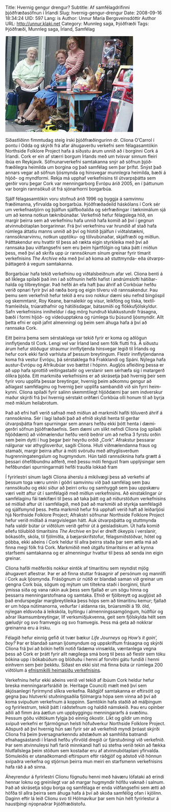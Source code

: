 Title: Hvernig gengur drengur?
Subtitle: Af samfélagdrifinni þjóðfræðasöfnun í Írlandi
Slug: hvernig-gengur-drengur
Date: 2008-09-16 18:34:24
UID: 597
Lang: is
Author: Unnur María Bergsveinsdóttir
Author URL: http://unnur.klaki.net
Category: Munnleg saga, Þjóðfræði
Tags: Þjóðfræði, Munnleg saga, Írland, Samfélag

![Íbúar í Cork](12.jpg)

Síðastliðinn fimmtudag steig írski þjóðfræðingurinn dr. Cliona O’Carrol í pontu í Odda og skýrði frá afar áhuga&shy;verðu verkefni sem félaga&shy;samtökin Northside Folklore Project hafa á síðustu árum unnið að í borginni Cork á Írlandi. Cork er ein af stærri borgum Írlands með um tvisvar sinnum fleiri íbúa en Reykjavík. Söfnunar&shy;verkefni samtakanna snýr að söfnun þjóð&shy;fræðilegra heimilda um borgina og það samfélag sem þar þrífst. Snýst það annars vegar að söfnun ljósmynda og hinsvegar munnlegra heimilda, bæði á hljóð- og mynd&shy;formi. Rekja má upphaf verkefnisins til útvarps&shy;þátta sem gerðir voru þegar Cork var menningar&shy;borg Evrópu árið 2005, en í þáttunum var borgin rannsökuð út frá sjónarhorni borgarbúa.

Sjálf félagasamtökin voru stofnuð árið 1996 og byggja á samvinnu fræðimanna, yfirvalda og borgarbúa. Þjóðfræða&shy;deild háskólans í Cork sér um verkefna&shy;stjórn og þjálfun sjálf&shy;boðaliða og sérfræðingar í tækni&shy;málum sjá um að kenna notkun tækni&shy;búnaðar. Verkefnið hefur félagslega hlið, en margir þeirra sem að verkefninu hafa unnið hafa komið að því í gegnun atvinnu&shy;bótaplan borgarinnar. Frá því verkefninu var hrundið af stað hafa rúmlega áttatíu manns unnið að því og hlotið þjálfun í viðtalstækni, rannsóknar&shy;vinnu, notkun upptöku- og tölvu&shy;búnaðar, skjalfræði og miðlun. Þátt&shy;takendur eru hvattir til þess að rækta eigin styrkleika með því að rannsaka þau viðfangsefni sem eru þeim hjartfólgin og taka þátt í miðlun þess, með því að skrifa upp úr rannsóknum sínum greinar fyrir tímarit verkefnisins _The Archive_ eða með því að koma að stuttmynda- eða útvarps&shy;þáttagerð á vegum samtakanna.

Borgarbúar hafa tekið verkefninu og viðtalsbeiðnum afar vel. Cliona benti á að líklega spilaði það inn í að söfnunin hefði hafist í andrúms&shy;lofti hátíðar&shy;halda og tilbreytingar. Það hefði án efa haft þau áhrif að Corkbúar hefðu verið opnari fyrir því að ræða borg og eigin tilveru við rannsakendur.  Þau þemu sem verkefnið hefur tekið á eru svo nokkur dæmi séu nefnd bingóspil og skemmtanir, Roy Keane, barnaleikir og vísur, leikföng og tíska, textíl&shy;framleiðsla, trúar&shy;athafnir og hátíðis&shy;dagar, bátasmíði og flökku&shy;fjölskyldur. Safn verkefnisins inniheldur í dag mörg hundruð klukkustundir frásagna, bæði í formi hljóð- og vídeó&shy;upptakna og rúmlega tíu þúsund ljósmyndir. Allt þetta efni er opið jafnt almenningi og  þeim sem áhuga hafa á því að rannsaka Cork.

Eitt þeirra þema sem sérstaklega var tekið fyrir er koma og aðlögun innflytjenda til Cork. Lengi vel var Írland land sem fólk flutti frá. Á síðustu árum hefur stöðugur straumur innflytjenda hinsvegar legið til Írlands og hefur cork ekki farið varhluta af þessum breytingum. Flestir innflytjendanna koma frá vestur Evrópu, þá sérstaklega frá Frakklandi og Spáni. Nýlega hafa austur-Evrópu og Afríkubúar svo bættst í hópinn. Augljós afleiðing þessa er að upp hafa sprottið veitinga&shy;staðir og verslanir sem sérhæfa sig í matar&shy;gerð ólíkra þjóða. Eitt markmiða verk&shy;efnisins er að skrásetja það hvernig þeir sem fyrir voru upplifa þessar breytingar, hvernig þeim aðkomnu gengur að aðlagast sam&shy;félaginu og hvernig þeir upplifa sambandið við sín fyrri heim&shy;kynni. Cliona spilaði fyrir salinn skemmtilegt hljóð&shy;dæmi þar sem indverskur maður skýrði frá því hvernig sérstakt orðfæri Corkbúa olli honum til að byrja með miklum heilabrotum.

Það að efni hafi verið safnað með miðlun að markmiði hafði töluverð áhrif á rann&shy;sóknina. Sér í lagi laðaði það að efnið skyldi henta til gerðar útvarpsþátta fram spurningar sem annars hefðu ekki þótt henta í dæmi&shy;gerðri söfnun þjóð&shy;fræðaefnis. Sem dæmi um slíkt nefndi Cliona (og spilaði hljóðdæmi) að viðmælendur hefðu verið beðnir um að nefna 3 fyrstu orðin sem þeim dytti í hug þegar þeir heyrðu orðið „Cork“. Afrakstur þessarar nálgunar var athyglis&shy;verður, sagði Cliona. Hluti viðmælendanna fraus og stamaði, margir þeirra aftur á móti svöruðu með athyglis&shy;verðum hugrenninga&shy;tengslum og hugmyndum. Hún taldi rannsóknina hafa grætt á þessari óhefð&shy;bundnu aðferð, með þessu móti fengust fram upplýsingar sem hefðb&shy;undari spurningar&shy;máti hefði trauðla lokkað fram

Í fyrirlestri sínum lagði Cliona áherslu á mikilvægi þess að verkefni af þessum toga væru unnin í góðri samvinnu við það samfélag sem þau rannsökuðu og ekki síður að þeirri orku og samhyggð sem þau uppskæru væri veitt aftur út í samfélagið með miðlun verk&shy;efnisins.  Að einstaklingar úr samfélaginu fái tækifæri til þess að taka þátt og að niður&shy;stöðum verkefnisins sé miðlað aftur út í samfélagið, með það að markmiði að styrkja samfélagið og sjálfs&shy;mynd þess. Þetta markmið hefur frá upphafi verið haft að leiðar&shy;ljósi hjá Northside Folklore Project; Afrakstri söfnunar Northside Folklore Project hefur verið miðlað á marg&shy;víslegan hátt. Auk útvarps&shy;þátta og stuttmynda hafa valdir bútar úr viðtölum verið gefnir út á geisladiskum. Út hafa komið ellefu tölublöð tíma&shy;ritsins _The Archive_ en því er dreift ókeypis í verslanir, bókasöfn, skóla, til fjölmiðla, á bæjar&shy;skrifstofur, félags&shy;miðstöðvar, hótel og pöbba, ekki aðeins í Cork heldur til allra þeirra staða þar sem ætla má að finna megi fólk frá Cork. Markmiðið með útgáfu tíma&shy;ritsins er að kynna starf&shy;semi samtakanna og er almenningur hvattur til þess að senda inn eigin greinar.

Cliona hafði meðferðis nokkur eintök af tímaritinu sem reyndist mjög áhugavert aflestrar. Þar er að finna stuttar frásagnir af persónum og mannlífi í Cork auk ljósmynda. Frásögnum úr nútíð er blandað saman við greinar um gengna Cork búa, sögum og mýtum um tiltekna staði í borginni, tilurð ýmissa siða og vana rakin auk þess sem fjallað er um sögu hinna og þessarra menningar&shy;stofnana og samtaka. Efnið er fjölbreytt og augljóst að það endur&shy;speglar marg&shy;breytileika þess hóps sem að tímaritinu kemur; fjallað er um hópa nútímanorna, veðurfar í aldanna rás, brúarsmíði á 19. öld, nýlegan eldsvoða á leikskóla, byltingu í almennings&shy;samgöngum, húðflúr og aðrar líkams&shy;umbreytingar, líf verksmiðju&shy;kvenna, geit sem fjölskylda hélt sem gæludýr og svo framvegis og svo framvegis. Þess má geta að nokkrar greinanna eru á írsku.

Félagið hefur einnig gefið út tvær bækur _Life Journeys_ og _How’s it goin’, boy?_ Þar er blandað  saman ljós&shy;myndum og uppskriftum frásagna og skýrði Cliona frá því að bókin hefði notið fádæma vinsælda, væntanlega vegna þess að Cork er þrátt fyrir allt nægilega smá borg til þess að flestir sem tóku bókina upp í bóka&shy;búðum og blöðuðu í henni af forvitni gátu fundið í henni einhvern sem þeir þekktu. Síðast en ekki síst má finna búta úr rúmlega 200 viðtölum á [efnismikilli heimasíðu verkefnisins](http://www.ucc.ie/research/nfp/index.php).

Verkefninu hefur ekki aðeins verið vel tekið af íbúum Cork heldur hefur breska menningararfsráðið (e. Heritage Council) mælt með því sem ákjósanlegri fyrirmynd slíkra verkefna. Ráðgjöf samtakanna er eftirsótt og gegna þau hlutverki stuðningsaðila fjöl&shy;margra hópa sem vinna að því að koma svipuðum verkefnum á koppinn. Samtökin hafa staðið að mál&shy;þingum og fyrirlestrum, tekið þátt í ráðstefnum og haldið námskeið. Þau eru opinber aðili að fimm ára áætlun um uppbyggingu menningar&shy;arfs á svæðinu. Þessum góðu viðtökum fylgja þó einnig ókostir. Líkt og gildir um mörg svipuð verkefni er fjármögnun helsti höfuð&shy;verkur Northside Folklore Project.  Aðspurð að því hvernig hún sæi fyrir sér að verkefnið myndi þróast skýrði Cliona frá þeim þversagnar&shy;kenndu aðstæðum að samhliða batnandi efnahags&shy;ástandi í Írlandi hefðu yfirvöld dregið úr fjár&shy;stuðningi við verkefnið. Þar sem atvinnu&shy;leysi hafi farið minnkandi hafi sú stefna verið tekin að fækka hlut&shy;fallslega þeim stöðum sem kostaðar eru af atvinnubóta&shy;plani yfirvalda. Sömuleiðis er utanaðkomandi eftir&shy;spurn eftir ráðgjöf og aðstoð við hönnun svipaðra verkefna og stjórnun þeirra mun meiri en starfsmenn verkefnisins hafa ráð á að sinna.

Áheyrendur á fyrirlestri Clionu fögnuðu henni með háværu lófataki að erindi hennar loknu og greinilegt var að margar hugmyndir höfðu vaknað í salnum. Það að skrásetja sögu borga og samfélaga er enda viðfangsefni sem ætti að höfða til allra þeirra sem áhuga hafa á því að skoða samfélög ofan í kjölinn. Daginn eftir lá leið Clionu svo til Hólmavíkur þar sem hún hélt fyrirlestur á haustþingi nýopnaðrar Þjóðfræðistofu. 

